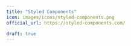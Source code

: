 ```yaml
---
title: "Styled Components"
icon: images/icons/styled-components.png
official_url: https://styled-components.com/

draft: true
---
```


